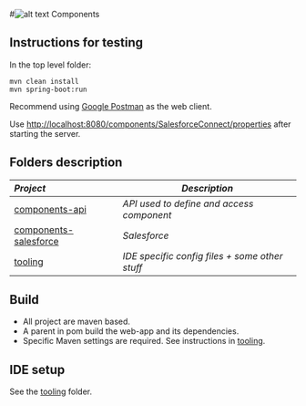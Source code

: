 
#![alt text](http://www.talend.com/sites/all/themes/talend_responsive/images/logo.png "Talend") Components  

## Instructions for testing

In the top level folder:

```
mvn clean install
mvn spring-boot:run
```

Recommend using [Google Postman](https://chrome.google.com/webstore/detail/postman/fhbjgbiflinjbdggehcddcbncdddomop?hl=en) as the web client.

Use [http://localhost:8080/components/SalesforceConnect/properties](http://localhost:8080/components/SalesforceConnect/properties) after starting the server.


## Folders description
| _Project_                                          | _Description_                                                        |
|:---------------------------------------------------|----------------------------------------------------------------------|
| [components-api](components-api)                   | *API used to define and access component*                            |
| [components-salesforce](components-salesforce)     | *Salesforce*                                                         |
| [tooling](tooling)                                 | *IDE specific config files + some other stuff*                       |

## Build
- All project are maven based.
- A parent in pom build the web-app and its dependencies.
- Specific Maven settings are required. See instructions in [tooling](/tooling/).

## IDE setup
See the [tooling](/tooling/) folder.
